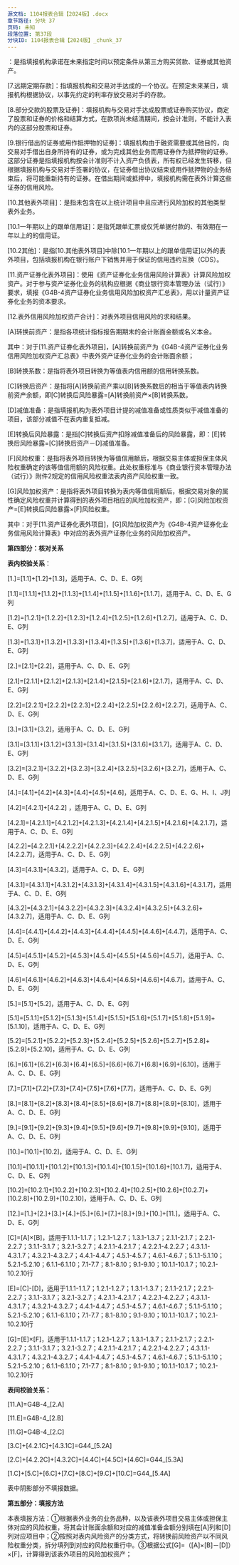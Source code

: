 ```yaml
---
源文档: 1104报表合辑【2024版】.docx
章节路径: 分块 37
页码: 未知
段落位置: 第37段
分块ID: 1104报表合辑【2024版】_chunk_37
---
```


：是指填报机构承诺在未来指定时间以预定条件从第三方购买贷款、证券或其他资产。

[7.远期定期存款]：指填报机构和交易对手达成的一个协议。在预定未来某日，填报机构根据协议，以事先约定的利率存放交易对手的存款。

[8.部分交款的股票及证券]：填报机构与交易对手达成股票或证券购买协议，商定了股票和证券的价格和结算方式，在款项尚未结清期间，按会计准则，不能计入表内的这部分股票和证券。

[9.银行借出的证券或用作抵押物的证券]：填报机构由于融资需要或其他目的，向交易对手借出自身所持有的证券，或为完成其他业务而用证券作为抵押物的证券。这部分证券是指填报机构按会计准则不计入资产负债表，所有权已经发生转移，但根据填报机构与交易对手签署的协议，在证券借出协议结束或用作抵押物的业务结束后，将可能重新持有的证券。在借出期间或抵押中，填报机构需在表外计算这些证券的信用风险。

[10.其他表外项目]：是指未包含在以上统计项目中且应进行风险加权的其他类型表外业务。

[10.1一年期以上的跟单信用证]：是指凭跟单汇票或仅凭单据付款的、有效期在一年以上的的信用证。

[10.2其他]：是指[10.其他表外项目]中除[10.1一年期以上的跟单信用证]以外的表外项目，包括填报机构在银行账户下销售并用于保证的信用违约互换（CDS）。

[11.资产证券化表外项目]：使用《资产证券化业务信用风险计算表》计算风险加权资产。对于参与资产证券化业务的机构应根据《商业银行资本管理办法（试行）》要求，填报《G4B-4资产证券化业务信用风险加权资产汇总表》，用以计量资产证券化业务的资本要求。

[12.表外信用风险加权资产合计]：对表外项目信用风险的求和结果。

[A]转换前资产：是指各项统计指标报告期期末的会计账面金额或名义本金。

其中：对于[11.资产证券化表外项目]，[A]转换前资产为《G4B-4资产证券化业务信用风险加权资产汇总表》中表外资产证券化业务的会计账面余额；

[B]转换系数：是指将表外项目转换为等值表内信用额的信用转换系数。

[C]转换后资产：是指将[A]转换前资产乘以[B]转换系数后的相当于等值表内转换前资产余额，即[C]转换后风险暴露=[A]转换前资产×[B]转换系数。

[D]减值准备：是指填报机构为表外项目计提的减值准备或性质类似于减值准备的项目，该部分减值不在表内重复抵减。

[E]转换后风险暴露：是指[C]转换后资产扣除减值准备后的风险暴露，即：[E]转换后风险暴露=[C]转换后资产－D]减值准备。

[F]风险权重：是指将表外项目转换为等值信用额后，根据交易主体或担保主体风险权重确定的该等值信用额的风险权重。此处权重标准与《商业银行资本管理办法（试行）》附件2规定的信用风险权重法表内资产风险权重一致。

[G]风险加权资产：是指将表外项目转换为表内等值信用额后，根据交易对象的属性确定风险权重并计算得到的表外项目相应的风险加权资产，即：[G]风险加权资产=[E]转换后风险暴露×[F]风险权重。

其中：对于[11.资产证券化表外项目]，[G]风险加权资产为《G4B-4资产证券化业务信用风险计算表》中对应的表外资产证券化业务的风险加权资产。

**第四部分：核对关系**

**表内校验关系**：

[1.]=[1.1]+[1.2]+[1.3]，适用于A、C、D、E、G列

[1.1]=[1.1.1]+[1.1.2]+[1.1.3]+[1.1.4]+[1.1.5]+[1.1.6]+[1.1.7]，适用于A、C、D、E、G列

[1.2]=[1.2.1]+[1.2.2]+[1.2.3]+[1.2.4]+[1.2.5]+[1.2.6]+[1.2.7]，适用于A、C、D、E、G列

[1.3]=[1.3.1]+[1.3.2]+[1.3.3]+[1.3.4]+[1.3.5]+[1.3.6]+[1.3.7]，适用于A、C、D、E、G列

[2.]=[2.1]+[2.2]，适用于A、C、D、E、G列

[2.1]=[2.1.1]+[2.1.2]+[2.1.3]+[2.1.4]+[2.1.5]+[2.1.6]+[2.1.7]，适用于A、C、D、E、G列

[2.2]=[2.2.1]+[2.2.2]+[2.2.3]+[2.2.4]+[2.2.5]+[2.2.6]+[2.2.7]，适用于A、C、D、E、G列

[3.]=[3.1]+[3.2]，适用于A、C、D、E、G列

[3.1]=[3.1.1]+[3.1.2]+[3.1.3]+[3.1.4]+[3.1.5]+[3.1.6]+[3.1.7]，适用于A、C、D、E、G列

[3.2]=[3.2.1]+[3.2.2]+[3.2.3]+[3.2.4]+[3.2.5]+[3.2.6]+[3.2.7]，适用于A、C、D、E、G列

[4.]=[4.1]+[4.2]+[4.3]+[4.4]+[4.5]+[4.6]，适用于A、C、D、E、G、H、I、J列

[4.2]=[4.2.1]+[4.2.2] ，适用于A、C、D、E、G列

[4.2.1]=[4.2.1.1]+[4.2.1.2]+[4.2.1.3]+[4.2.1.4]+[4.2.1.5]+[4.2.1.6]+[4.2.1.7]，适用于A、C、D、E、G列

[4.2.2]=[4.2.2.1]+[4.2.2.2]+[4.2.2.3]+[4.2.2.4]+[4.2.2.5]+[4.2.2.6]+[4.2.2.7]，适用于A、C、D、E、G列

[4.3]=[4.3.1]+[4.3.2]，适用于A、C、D、E、G列

[4.3.1]=[4.3.1.1]+[4.3.1.2]+[4.3.1.3]+[4.3.1.4]+[4.3.1.5]+[4.3.1.6]+[4.3.1.7]，适用于A、C、D、E、G列

[4.3.2]=[4.3.2.1]+[4.3.2.2]+[4.3.2.3]+[4.3.2.4]+[4.3.2.5]+[4.3.2.6]+[4.3.2.7]，适用于A、C、D、E、G列

[4.4]=[4.4.1]+[4.4.2]+[4.4.3]+[4.4.4]+[4.4.5]+[4.4.6]+[4.4.7]，适用于A、C、D、E、G列

[4.5]=[4.5.1]+[4.5.2]+[4.5.3]+[4.5.4]+[4.5.5]+[4.5.6]+[4.5.7]，适用于A、C、D、E、G列

[4.6]=[4.6.1]+[4.6.2]+[4.6.3]+[4.6.4]+[4.6.5]+[4.6.6]+[4.6.7]，适用于A、C、D、E、G列

[5.]=[5.1]+[5.2]，适用于A、C、D、E、G列

[5.1]=[5.1.1]+[5.1.2]+[5.1.3]+[5.1.4]+[5.1.5]+[5.1.6]+[5.1.7]+[5.1.8]+[5.1.9]+[5.1.10]，适用于A、C、D、E、G列

[5.2]=[5.2.1]+[5.2.2]+[5.2.3]+[5.2.4]+[5.2.5]+[5.2.6]+[5.2.7]+[5.2.8]+[5.2.9]+[5.2.10]，适用于A、C、D、E、G列

[6.]=[6.1]+[6.2]+[6.3]+[6.4]+[6.5]+[6.6]+[6.7]+[6.8]+[6.9]+[6.10]，适用于A、C、D、E、G列

[7.]=[7.1]+[7.2]+[7.3]+[7.4]+[7.5]+[7.6]+[7.7]，适用于A、C、D、E、G列

[8.]=[8.1]+[8.2]+[8.3]+[8.4]+[8.5]+[8.6]+[8.7]+[8.8]+[8.9]+[8.10]，适用于A、C、D、E、G列

[9.]=[9.1]+[9.2]+[9.3]+[9.4]+[9.5]+[9.6]+[9.7]+[9.8]+[9.9]+[9.10]，适用于A、C、D、E、G列

[10.]=[10.1]+[10.2]，适用于A、C、D、E、G列

[10.1]=[10.1.1]+[10.1.2]+[10.1.3]+[10.1.4]+[10.1.5]+[10.1.6]+[10.1.7]，适用于A、C、D、E、G列

[10.2]=[10.2.1]+[10.2.2]+[10.2.3]+[10.2.4]+[10.2.5]+[10.2.6]+[10.2.7]+[10.2.8]+[10.2.9]+[10.2.10]，适用于A、C、D、E、G列

[12.]=[1.]+[2.]+[3.]+[4.]+[5.]+[6.]+[7.]+[8.]+[9.]+[10.]+[11.]，适用于A、C、D、E、G列

[C]=[A]×[B]，适用于1.1.1-1.1.7；1.2.1-1.2.7；1.3.1-1.3.7；2.1.1-2.1.7；2.2.1-2.2.7；3.1.1-3.1.7；3.2.1-3.2.7；4.2.1.1-4.2.1.7；4.2.2.1-4.2.2.7；4.3.1.1-4.3.1.7；4.3.2.1-4.3.2.7；4.4.1-4.4.7；4.5.1-4.5.7；4.6.1-4.6.7；5.1.1-5.1.10；5.2.1-5.2.10；6.1.1-6.1.10；7.1-7.7；8.1-8.10；9.1-9.10；10.1.1-10.1.7；10.2.1-10.2.10行

[E]=[C]-[D]，适用于1.1.1-1.1.7；1.2.1-1.2.7；1.3.1-1.3.7；2.1.1-2.1.7；2.2.1-2.2.7；3.1.1-3.1.7；3.2.1-3.2.7；4.2.1.1-4.2.1.7；4.2.2.1-4.2.2.7；4.3.1.1-4.3.1.7；4.3.2.1-4.3.2.7；4.4.1-4.4.7；4.5.1-4.5.7；4.6.1-4.6.7；5.1.1-5.1.10；5.2.1-5.2.10；6.1.1-6.1.10；7.1-7.7；8.1-8.10；9.1-9.10；10.1.1-10.1.7；10.2.1-10.2.10行

[G]=[E]×[F]，适用于1.1.1-1.1.7；1.2.1-1.2.7；1.3.1-1.3.7；2.1.1-2.1.7；2.2.1-2.2.7；3.1.1-3.1.7；3.2.1-3.2.7；4.2.1.1-4.2.1.7；4.2.2.1-4.2.2.7；4.3.1.1-4.3.1.7；4.3.2.1-4.3.2.7；4.4.1-4.4.7；4.5.1-4.5.7；4.6.1-4.6.7；5.1.1-5.1.10；5.2.1-5.2.10；6.1.1-6.1.10；7.1-7.7；8.1-8.10；9.1-9.10；10.1.1-10.1.7；10.2.1-10.2.10行

**表间校验关系：**

[11.A]=G4B-4\_[2.A]

[11.E]=G4B-4\_[2.B]

[11.G]=G4B-4\_[2.C]

[3.C]+[4.2.1C]+[4.3.1C]=G44\_[5.2A]

[2.C]+[4.2.2C]+[4.3.2C]+[4.4C]+[4.5C]+[4.6C]=G44\_[5.3A]

[1.C]+[5.C]+[6.C]+[7.C]+[8.C]+[9.C]+[10.C]=G44\_[5.4A]

表中阴影部分不填报数据。

**第五部分：填报方法**

本表填报方法：①根据表外业务的业务品种，以及该表外项目交易主体或担保主体对应的风险权重，将其会计账面余额和对应的减值准备金额分别填在[A]列和[D]列对应项目中；②按照对表内风险资产的分类方式，将转换前风险资产以不同风险权重分类，拆分填列到对应的风险权重行中。③根据公式[G]=（[A]×[B]－[D]）×[F]，计算得到该表外项目的风险加权资产；